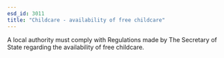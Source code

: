 ```yaml
---
esd_id: 3011
title: "Childcare - availability of free childcare"
---
```


A local authority must comply with Regulations made by The Secretary of State regarding the availability of free childcare.

